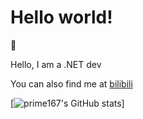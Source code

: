 # Hello world!

👋

Hello, I am a .NET dev

You can also find me at [bilibili](https://space.bilibili.com/47754706)

[![prime167's GitHub stats](https://github-readme-stats.vercel.app/api?username=prime167&show_icons=true&theme=default)]

